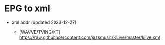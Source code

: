 # EPG to xml

* xml addr (updated 2023-12-27)

  - [WAVVE/TVING/KT]
    https://raw.githubusercontent.com/jassmusic/KLive/master/klive.xml


